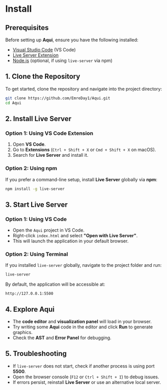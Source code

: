 # Install

## **Prerequisites**
Before setting up **Aqui**, ensure you have the following installed:
- [Visual Studio Code](https://code.visualstudio.com/) (VS Code)
- [Live Server Extension](https://marketplace.visualstudio.com/items?itemName=ritwickdey.LiveServer)
- [Node.js](https://nodejs.org/) (optional, if using `live-server` via npm)

## **1. Clone the Repository**
To get started, clone the repository and navigate into the project directory:

```sh
git clone https://github.com/EmreDay1/Aqui.git
cd Aqui
```

## **2. Install Live Server**
### **Option 1: Using VS Code Extension**
1. Open **VS Code**.
2. Go to **Extensions** (`Ctrl + Shift + X` or `Cmd + Shift + X` on macOS).
3. Search for **Live Server** and install it.

### **Option 2: Using npm**
If you prefer a command-line setup, install **Live Server** globally via **npm**:

```sh
npm install -g live-server
```

## **3. Start Live Server**
### **Option 1: Using VS Code**
- Open the `Aqui` project in VS Code.
- Right-click `index.html` and select **"Open with Live Server"**.
- This will launch the application in your default browser.

### **Option 2: Using Terminal**
If you installed `live-server` globally, navigate to the project folder and run:

```sh
live-server
```

By default, the application will be accessible at:
```
http://127.0.0.1:5500
```

## **4. Explore Aqui**
- The **code editor** and **visualization panel** will load in your browser.
- Try writing some **Aqui** code in the editor and click **Run** to generate graphics.
- Check the **AST** and **Error Panel** for debugging.

## **5. Troubleshooting**
- If `live-server` does not start, check if another process is using port **5500**.
- Open the browser console (`F12` or `Ctrl + Shift + I`) to debug issues.
- If errors persist, reinstall **Live Server** or use an alternative local server.
